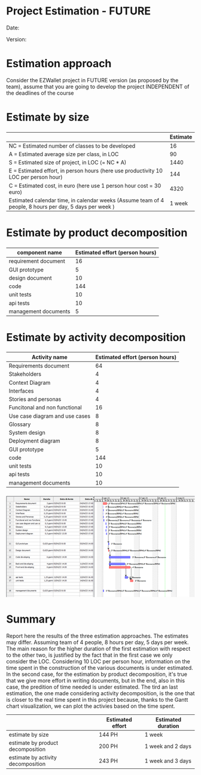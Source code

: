 # Project Estimation - FUTURE
Date:

Version:


# Estimation approach
Consider the EZWallet  project in FUTURE version (as proposed by the team), assume that you are going to develop the project INDEPENDENT of the deadlines of the course
# Estimate by size
### 
|             | Estimate                        |             
| ----------- | ------------------------------- |  
| NC =  Estimated number of classes to be developed   |           16                  |             
|  A = Estimated average size per class, in LOC       |             90               | 
| S = Estimated size of project, in LOC (= NC * A) | 1440 |
| E = Estimated effort, in person hours (here use productivity 10 LOC per person hour)  |                  144                    |   
| C = Estimated cost, in euro (here use 1 person hour cost = 30 euro) | 4320 | 
| Estimated calendar time, in calendar weeks (Assume team of 4 people, 8 hours per day, 5 days per week ) |           1 week         |               

# Estimate by product decomposition
### 
|         component name    | Estimated effort (person hours)   |             
| ----------- | ------------------------------- | 
|requirement document    | 16 |
| GUI prototype | 5 |
|design document | 10 |
|code | 144 |
| unit tests | 10 |
| api tests | 10 |
| management documents  |5|



# Estimate by activity decomposition
### 
|         Activity name    | Estimated effort (person hours)   |             
| ----------- | ------------------------------- | 
| Requirements document | 64 |
| Stakeholders | 4 |
| Context Diagram | 4 |
| Interfaces | 4 |
|Stories and personas | 4 |
|Funcitonal and non functional | 16 |
|Use case diagram and use cases| 8  |
|Glossary | 8 |
|System design | 8|
|Deployment diagram |8|
| GUI prototype | 5 |
|  code | 144 |
| unit tests |10|
| api tests |10|
| management documents  |10|
###
![](imgs/GanttV2.png)

# Summary

Report here the results of the three estimation approaches. The  estimates may differ. 
Assuming team of 4 people, 8 hours per day, 5 days per week. The main reason for the higher duration of the first estimation with respect to the other two, is justified by the fact that in the first case we only consider the LOC. Considering 10 LOC per person hour, information on the time spent in the construction of the various documents is under estimated. In the second case, for the estimation by product decomposition, it's true that we give more effort in writing documents, but in the end, also in this case, the predition of time needed is under estimated. The tird an last estimation, the one made considering activity decomposition, is the one that is closer to the real time spent in this project because, thanks to the Gantt chart visualization, we can plot the activies based on the time spent.

|             | Estimated effort                        |   Estimated duration |          
| ----------- | ------------------------------- | ---------------|
| estimate by size | 144 PH | 1 week
| estimate by product decomposition |200 PH| 1 week and 2 days
| estimate by activity decomposition |243 PH| 1 week and 3 days




